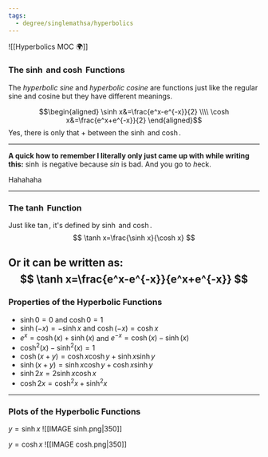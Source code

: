 ```yaml
---
tags:
  - degree/singlemathsa/hyperbolics
---
```

![[Hyperbolics MOC 🌍]]

### The $\sinh$ and $\cosh$ Functions

The *hyperbolic sine* and *hyperbolic cosine* are functions just like the regular sine and cosine but they have different meanings.

$$\begin{aligned}
\sinh x&=\frac{e^x-e^{-x}}{2} \\\\
\cosh x&=\frac{e^x+e^{-x}}{2}
\end{aligned}$$
Yes, there is only that $+$ between the $\sinh$ and $\cosh$.

---
**A quick how to remember I literally only just came up with while writing this:**
$\sinh$ is negative because *sin* is bad. And you go to *h*eck.

Hahahaha

---

### The $\tanh$ Function

Just like $\tan$, it's defined by $\sinh$ and $\cosh$.
$$
\tanh x=\frac{\sinh x}{\cosh x}
$$

Or it can be written as:
$$
\tanh x=\frac{e^x-e^{-x}}{e^x+e^{-x}}
$$
---
### Properties of the Hyperbolic Functions

- $\sinh 0=0$ and $\cosh 0=1$
- $\sinh(-x)=-\sinh x$ and $\cosh(-x)=\cosh x$
- $e^x=\cosh(x)+\sinh(x)$ and $e^{-x}=\cosh(x)-\sinh(x)$
- $\cosh^2(x)-\sinh^2(x)=1$
- $\cosh(x+y)=\cosh x \cosh y +\sinh x \sinh y$
- $\sinh(x+y)=\sinh x\cosh y+\cosh x\sinh y$
- $\sinh{2x}=2\sinh x \cosh x$
- $\cosh 2x=\cosh^2{x}+\sinh^2{x}$
---
### Plots of the Hyperbolic Functions

$y=\sinh{x}$
![[IMAGE sinh.png|350]]

$y=\cosh{x}$
![[IMAGE cosh.png|350]]

